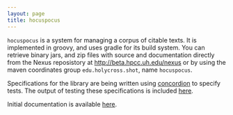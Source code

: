 ```yaml
---
layout: page
title: hocuspocus
---
```


`hocuspocus` is a system for managing a corpus of citable texts. It is implemented in groovy, and uses gradle for its build system. You can retrieve binary jars, and zip files with source and documentation directly from the Nexus reposistory at <http://beta.hpcc.uh.edu/nexus> or by using the maven coordinates group `edu.holycross.shot`, name `hocuspocus`.

Specifications for the library are being written using [concordion](http://concordion.org) to specify tests.  The output of testing these specifications is included [here](specs/hocuspocus/Hocuspocus.html).

Initial documentation is available [here](docs).


